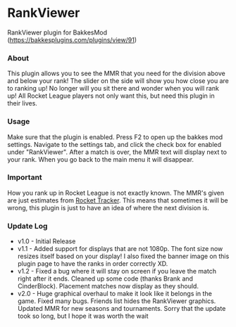 # RankViewer
RankViewer plugin for BakkesMod (https://bakkesplugins.com/plugins/view/91)

### About
This plugin allows you to see the MMR that you need for the division above and below your rank! The slider on the side will show you how close you are to ranking up! No longer will you sit there and wonder when you will rank up! All Rocket League players not only want this, but need this plugin in their lives. 

### Usage
Make sure that the plugin is enabled. Press F2 to open up the bakkes mod settings. Navigate to the settings tab, and click the check box for enabled under "RankViewer". After a match is over, the MMR text will display next to your rank. When you go back to the main menu it will disappear.

### Important
How you rank up in Rocket League is not exactly known. The MMR's given are just estimates from [Rocket Tracker](https://rocketleague.tracker.network/rocket-league/distribution?playlist=13). This means that sometimes it will be wrong, this plugin is just to have an idea of where the next division is.

### Update Log
- v1.0 - Initial Release  
- v1.1 - Added support for displays that are not 1080p. The font size now resizes itself based on your display! I also fixed the banner image on this plugin page to have the ranks in order correctly XD.  
- v1.2 - Fixed a bug where it will stay on screen if you leave the match right after it ends. Cleaned up some code (thanks Brank and CinderBlock). Placement matches now display as they should.
- v2.0 - Huge graphical overhaul to make it look like it belongs in the game. Fixed many bugs. Friends list hides the RankViewer graphics. Updated MMR for new seasons and tournaments. Sorry that the update took so long, but I hope it was worth the wait
